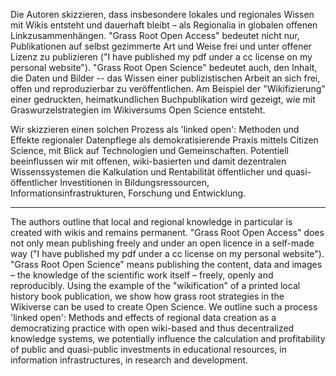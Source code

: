 Die Autoren skizzieren, dass insbesondere lokales und regionales Wissen mit Wikis entsteht und dauerhaft bleibt – als Regionalia in globalen offenen Linkzusammenhängen. "Grass Root Open Access" bedeutet nicht nur, Publikationen auf selbst gezimmerte Art und Weise frei und unter offener Lizenz zu publizieren ("I have published my pdf under a cc license on my personal website"). "Grass Root Open Science" bedeutet auch, den Inhalt, die Daten und Bilder -- das Wissen einer publizistischen Arbeit an sich frei, offen und reproduzierbar zu veröffentlichen. Am Beispiel der "Wikifizierung" einer gedruckten, heimatkundlichen Buchpublikation wird gezeigt, wie mit Graswurzelstrategien im Wikiversums Open Science entsteht.

Wir skizzieren einen solchen Prozess als 'linked open': Methoden und Effekte regionaler Datenpflege als demokratisierende Praxis mittels Citizen Science, mit Blick auf Technologien und Gemeinschaften. Potentiell beeinflussen wir mit offenen, wiki-basierten und damit dezentralen Wissenssystemen die Kalkulation und Rentabilität öffentlicher und quasi-öffentlicher Investitionen in Bildungsressourcen, Informationsinfrastrukturen, Forschung und Entwicklung.

---

The authors outline that local and regional knowledge in particular is created with wikis and remains permanent. "Grass Root Open Access" does not only mean publishing freely and under an open licence in a self-made way ("I have published my pdf under a cc license on my personal website"). "Grass Root Open Science" means publishing the content, data and images – the knowledge of the scientific work itself – freely, openly and reproducibly. Using the example of the "wikification" of a printed local history book publication, we show how grass root strategies in the Wikiverse can be used to create Open Science. We outline such a process 'linked open': Methods and effects of regional data creation as a democratizing practice with open wiki-based and thus decentralized knowledge systems, we potentially influence the calculation and profitability of public and quasi-public investments in educational resources, in information infrastructures, in research and development.

